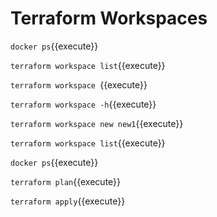# Terraform Workspaces

`docker ps`{{execute}}   

`terraform workspace list`{{execute}}   

`terraform workspace `{{execute}}   

`terraform workspace -h`{{execute}}   

`terraform workspace new new1`{{execute}}   

`terraform workspace list`{{execute}}   

`docker ps`{{execute}}   

`terraform plan`{{execute}}

`terraform apply`{{execute}}